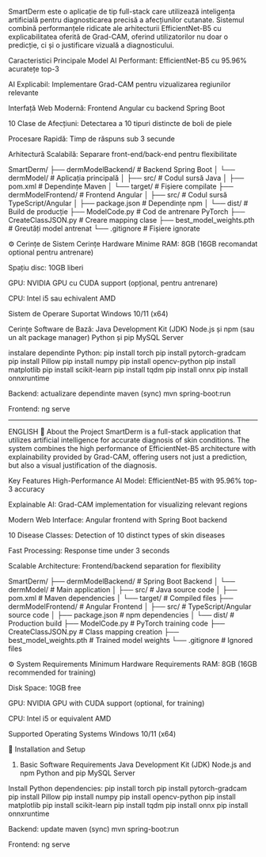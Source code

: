 SmartDerm este o aplicație de tip full-stack care utilizează inteligența artificială pentru diagnosticarea precisă a afecțiunilor cutanate. Sistemul combină performanțele ridicate ale arhitecturii EfficientNet-B5 cu explicabilitatea oferită de Grad-CAM, oferind utilizatorilor nu doar o predicție, ci și o justificare vizuală a diagnosticului.

Caracteristici Principale
Model AI Performant: EfficientNet-B5 cu 95.96% acuratețe top-3

AI Explicabil: Implementare Grad-CAM pentru vizualizarea regiunilor relevante

Interfață Web Modernă: Frontend Angular cu backend Spring Boot

10 Clase de Afecțiuni: Detectarea a 10 tipuri distincte de boli de piele

Procesare Rapidă: Timp de răspuns sub 3 secunde

Arhitectură Scalabilă: Separare front-end/back-end pentru flexibilitate

SmartDerm/
├── dermModelBackend/           # Backend Spring Boot
│   └── dermModel/             # Aplicația principală
│       ├── src/               # Codul sursă Java
│       ├── pom.xml           # Dependințe Maven
│       └── target/           # Fișiere compilate
├── dermModelFrontend/         # Frontend Angular
│   ├── src/                  # Codul sursă TypeScript/Angular
│   ├── package.json         # Dependințe npm
│   └── dist/                # Build de producție
├── ModelCode.py              # Cod de antrenare PyTorch
├── CreateClassJSON.py        # Creare mapping clase
├── best_model_weights.pth    # Greutăți model antrenat
└── .gitignore               # Fișiere ignorate

⚙️ Cerințe de Sistem
Cerințe Hardware Minime
RAM: 8GB (16GB recomandat optional pentru antrenare)

Spațiu disc: 10GB liberi

GPU: NVIDIA GPU cu CUDA support (opțional, pentru antrenare)

CPU: Intel i5 sau echivalent AMD

Sistem de Operare Suportat
Windows 10/11 (x64)

Cerințe Software de Bază:
  Java Development Kit (JDK)
  Node.js și npm (sau un alt package manager)
  Python și pip
  MySQL Server

instalare dependinte Python:
pip install torch
pip install pytorch-gradcam
pip install Pillow
pip install numpy
pip install opencv-python
pip install matplotlib
pip install scikit-learn
pip install tqdm
pip install onnx
pip install onnxruntime

Backend:
actualizare dependinte maven (sync)
mvn spring-boot:run

Frontend:
ng serve

------------------------------------------------------------------------------------------------------------
ENGLISH
📖 About the Project
SmartDerm is a full-stack application that utilizes artificial intelligence for accurate diagnosis of skin conditions. The system combines the high performance of EfficientNet-B5 architecture with explainability provided by Grad-CAM, offering users not just a prediction, but also a visual justification of the diagnosis.

Key Features
High-Performance AI Model: EfficientNet-B5 with 95.96% top-3 accuracy

Explainable AI: Grad-CAM implementation for visualizing relevant regions

Modern Web Interface: Angular frontend with Spring Boot backend

10 Disease Classes: Detection of 10 distinct types of skin diseases

Fast Processing: Response time under 3 seconds

Scalable Architecture: Frontend/backend separation for flexibility

SmartDerm/
├── dermModelBackend/           # Spring Boot Backend
│   └── dermModel/             # Main application
│       ├── src/               # Java source code
│       ├── pom.xml           # Maven dependencies
│       └── target/           # Compiled files
├── dermModelFrontend/         # Angular Frontend
│   ├── src/                  # TypeScript/Angular source code
│   ├── package.json         # npm dependencies
│   └── dist/                # Production build
├── ModelCode.py              # PyTorch training code
├── CreateClassJSON.py        # Class mapping creation
├── best_model_weights.pth    # Trained model weights
└── .gitignore               # Ignored files

⚙️ System Requirements
Minimum Hardware Requirements
RAM: 8GB (16GB recommended for training)

Disk Space: 10GB free

GPU: NVIDIA GPU with CUDA support (optional, for training)

CPU: Intel i5 or equivalent AMD

Supported Operating Systems
Windows 10/11 (x64)

🔧 Installation and Setup
1. Basic Software Requirements
Java Development Kit (JDK)
Node.js and npm
Python and pip
MySQL Server

Install Python dependencies:
pip install torch
pip install pytorch-gradcam
pip install Pillow
pip install numpy
pip install opencv-python
pip install matplotlib
pip install scikit-learn
pip install tqdm
pip install onnx
pip install onnxruntime

Backend:
update maven (sync)
mvn spring-boot:run

Frontend:
ng serve

